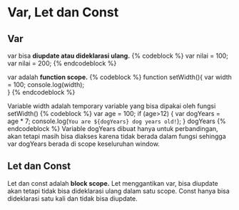 # Var, Let dan Const

## Var
var bisa **diupdate atau dideklarasi ulang.**
{% codeblock %}
var nilai = 100;
var nilai = 200;
{% endcodeblock %}

var adalah **function scope.**
{% codeblock %}
function setWidth(){
    var width = 100;
    console.log(width);           
}
{% endcodeblock %}

Variable width adalah temporary variable yang bisa dipakai oleh fungsi setWidth()
{% codeblock %}
var age = 100;
if (age>12) {
    var dogYears = age * 7;
    console.log(`You are ${dogYears} dog years old!`);
}
dogYears
{% endcodeblock %}
Variable dogYears dibuat hanya untuk perbandingan, akan tetapi masih bisa diakses karena tidak berada dalam fungsi sehingga var dogYears berada di scope keseluruhan window.

## Let dan Const
Let dan const adalah **block scope.**
Let menggantikan var, bisa diupdate akan tetapi tidak bisa dideklarasi ulang dalam satu scope.
Const hanya bisa dideklarasi satu kali dan tidak bisa diupdate.